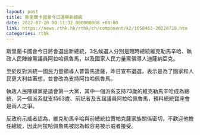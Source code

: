 ```yaml
---
layout: post
title: 斯里蘭卡國會今日選舉新總統
date: 2022-07-20 00:11:32.000000000 +08:00
link: https://news.rthk.hk/rthk/ch/component/k2/1658463-20220720.htm
categories: rthk
---
```


斯里蘭卡國會今日將會選出新總統，3名候選人分別是臨時總統維克勒馬辛哈、執政人民陣線黨議員阿拉哈佩魯馬，以及國家人民力量黨領導人迪薩納亞克。

至於反對派統一國民力量領導人普雷馬達薩，昨日宣布退選，表示是為了國家和人民更大利益著想，並會改為支持阿拉哈佩魯馬。

執政人民陣線黨是議會第一大黨，其中一個派系支持73歲的維克勒馬辛哈成為總統，另一個派系就支持63歲、前記者及五屆議員阿拉哈佩魯馬，預料總統寶座會是兩人之爭。

反政府示威者認為，維克勒馬辛哈與前總統拉賈帕克薩家族關係密切，不歡迎他擔任總統，因此阿拉哈佩魯馬被認為較容易被示威者接受。
